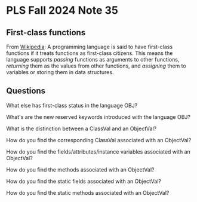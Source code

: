 # PLS Fall 2024 Note 35

## First-class functions

From [Wikipedia](https://en.wikipedia.org/wiki/First-class_function): A
programming language is said to have first-class functions if it treats
functions as first-class citizens.  This means the language supports *passing*
functions as arguments to other functions, *returning* them as the values from
other functions, and *assigning* them to variables or storing them in data
structures.

## Questions

What else has first-class status in the language OBJ?

What's are the new reserved keywords introduced with the language OBJ?

What is the distinction between a ClassVal and an ObjectVal?

How do you find the corresponding ClassVal associated with an ObjectVal?

How do you find the fields/attributes/instance variables associated with an
ObjectVal?

How do you find the methods associated with an ObjectVal?

How do you find the static fields associated with an ObjectVal?

How do you find the static methods associated with an ObjectVal?
